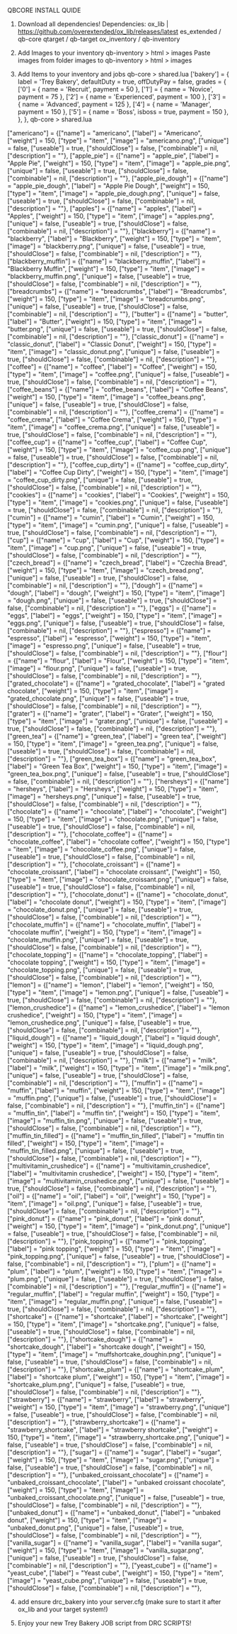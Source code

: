 QBCORE INSTALL QUIDE

1. Download all dependencies!
    Dependencies:
    ox_lib | https://github.com/overextended/ox_lib/releases/latest
    es_extended / qb-core
    qtarget / qb-target
    ox_inventory / qb-inventory


2. Add Images to your inventory
    qb-inventory > html > images
    Paste images from folder images to qb-inventory > html > images 

3. Add Items to your inventory and jobs
    qb-core > shared.lua
    ['bakery'] = {
        label = 'Trey Bakery',
        defaultDuty = true,
        offDutyPay = false,
        grades = {
            ['0'] = {
                name = 'Recruit',
                payment = 50
            },
            ['1'] = {
                name = 'Novice',
                payment = 75
            },
            ['2'] = {
                name = 'Experienced',
                payment = 100
            },
            ['3'] = {
                name = 'Advanced',
                payment = 125
            },
            ['4'] = {
                name = 'Manager',
                payment = 150
            },
            ['5'] = {
                name = 'Boss',
                isboss = true,
                payment = 150
            },
        },
    },
    qb-core > shared.lua


["americano"] = {["name"] = "americano", ["label"] = "Americano", ["weight"] = 150, ["type"] = "item", ["image"] = "americano.png", ["unique"] = false, ["useable"] = true, ["shouldClose"] = false, ["combinable"] = nil, ["description"] = ""},
["apple_pie"] = {["name"] = "apple_pie", ["label"] = "Apple Pie", ["weight"] = 150, ["type"] = "item", ["image"] = "apple_pie.png", ["unique"] = false, ["useable"] = true, ["shouldClose"] = false, ["combinable"] = nil, ["description"] = ""},
["apple_pie_dough"] = {["name"] = "apple_pie_dough", ["label"] = "Apple Pie Dough", ["weight"] = 150, ["type"] = "item", ["image"] = "apple_pie_dough.png", ["unique"] = false, ["useable"] = true, ["shouldClose"] = false, ["combinable"] = nil, ["description"] = ""},
["apples"] = {["name"] = "apples", ["label"] = "Apples", ["weight"] = 150, ["type"] = "item", ["image"] = "apples.png", ["unique"] = false, ["useable"] = true, ["shouldClose"] = false, ["combinable"] = nil, ["description"] = ""},
["blackberry"] = {["name"] = "blackberry", ["label"] = "Blackberry", ["weight"] = 150, ["type"] = "item", ["image"] = "blackberry.png", ["unique"] = false, ["useable"] = true, ["shouldClose"] = false, ["combinable"] = nil, ["description"] = ""},
["blackberry_muffin"] = {["name"] = "blackberry_muffin", ["label"] = "Blackberry Muffin", ["weight"] = 150, ["type"] = "item", ["image"] = "blackberry_muffin.png", ["unique"] = false, ["useable"] = true, ["shouldClose"] = false, ["combinable"] = nil, ["description"] = ""},
["breadcrumbs"] = {["name"] = "breadcrumbs", ["label"] = "Breadcrumbs", ["weight"] = 150, ["type"] = "item", ["image"] = "breadcrumbs.png", ["unique"] = false, ["useable"] = true, ["shouldClose"] = false, ["combinable"] = nil, ["description"] = ""},
["butter"] = {["name"] = "butter", ["label"] = "Butter", ["weight"] = 150, ["type"] = "item", ["image"] = "butter.png", ["unique"] = false, ["useable"] = true, ["shouldClose"] = false, ["combinable"] = nil, ["description"] = ""},
["classic_donut"] = {["name"] = "classic_donut", ["label"] = "Classic Donut", ["weight"] = 150, ["type"] = "item", ["image"] = "classic_donut.png", ["unique"] = false, ["useable"] = true, ["shouldClose"] = false, ["combinable"] = nil, ["description"] = ""},
["coffee"] = {["name"] = "coffee", ["label"] = "Coffee", ["weight"] = 150, ["type"] = "item", ["image"] = "coffee.png", ["unique"] = false, ["useable"] = true, ["shouldClose"] = false, ["combinable"] = nil, ["description"] = ""},
["coffee_beans"] = {["name"] = "coffee_beans", ["label"] = "Coffee Beans", ["weight"] = 150, ["type"] = "item", ["image"] = "coffee_beans.png", ["unique"] = false, ["useable"] = true, ["shouldClose"] = false, ["combinable"] = nil, ["description"] = ""},
["coffee_crema"] = {["name"] = "coffee_crema", ["label"] = "Coffee Crema", ["weight"] = 150, ["type"] = "item", ["image"] = "coffee_crema.png", ["unique"] = false, ["useable"] = true, ["shouldClose"] = false, ["combinable"] = nil, ["description"] = ""},
["coffee_cup"] = {["name"] = "coffee_cup", ["label"] = "Coffee Cup", ["weight"] = 150, ["type"] = "item", ["image"] = "coffee_cup.png", ["unique"] = false, ["useable"] = true, ["shouldClose"] = false, ["combinable"] = nil, ["description"] = ""},
["coffee_cup_dirty"] = {["name"] = "coffee_cup_dirty", ["label"] = "Coffee Cup Dirty", ["weight"] = 150, ["type"] = "item", ["image"] = "coffee_cup_dirty.png", ["unique"] = false, ["useable"] = true, ["shouldClose"] = false, ["combinable"] = nil, ["description"] = ""},
["cookies"] = {["name"] = "cookies", ["label"] = "Cookies", ["weight"] = 150, ["type"] = "item", ["image"] = "cookies.png", ["unique"] = false, ["useable"] = true, ["shouldClose"] = false, ["combinable"] = nil, ["description"] = ""},
["cumin"] = {["name"] = "cumin", ["label"] = "Cumin", ["weight"] = 150, ["type"] = "item", ["image"] = "cumin.png", ["unique"] = false, ["useable"] = true, ["shouldClose"] = false, ["combinable"] = nil, ["description"] = ""},
["cup"] = {["name"] = "cup", ["label"] = "Cup", ["weight"] = 150, ["type"] = "item", ["image"] = "cup.png", ["unique"] = false, ["useable"] = true, ["shouldClose"] = false, ["combinable"] = nil, ["description"] = ""},
["czech_bread"] = {["name"] = "czech_bread", ["label"] = "Czechia Bread", ["weight"] = 150, ["type"] = "item", ["image"] = "czech_bread.png", ["unique"] = false, ["useable"] = true, ["shouldClose"] = false, ["combinable"] = nil, ["description"] = ""},
["dough"] = {["name"] = "dough", ["label"] = "dough", ["weight"] = 150, ["type"] = "item", ["image"] = "dough.png", ["unique"] = false, ["useable"] = true, ["shouldClose"] = false, ["combinable"] = nil, ["description"] = ""},
["eggs"] = {["name"] = "eggs", ["label"] = "eggs", ["weight"] = 150, ["type"] = "item", ["image"] = "eggs.png", ["unique"] = false, ["useable"] = true, ["shouldClose"] = false, ["combinable"] = nil, ["description"] = ""},
["espresso"] = {["name"] = "espresso", ["label"] = "espresso", ["weight"] = 150, ["type"] = "item", ["image"] = "espresso.png", ["unique"] = false, ["useable"] = true, ["shouldClose"] = false, ["combinable"] = nil, ["description"] = ""},
["flour"] = {["name"] = "flour", ["label"] = "Flour", ["weight"] = 150, ["type"] = "item", ["image"] = "flour.png", ["unique"] = false, ["useable"] = true, ["shouldClose"] = false, ["combinable"] = nil, ["description"] = ""},
["grated_chocolate"] = {["name"] = "grated_chocolate", ["label"] = "grated chocolate", ["weight"] = 150, ["type"] = "item", ["image"] = "grated_chocolate.png", ["unique"] = false, ["useable"] = true, ["shouldClose"] = false, ["combinable"] = nil, ["description"] = ""},
["grater"] = {["name"] = "grater", ["label"] = "Grater", ["weight"] = 150, ["type"] = "item", ["image"] = "grater.png", ["unique"] = false, ["useable"] = true, ["shouldClose"] = false, ["combinable"] = nil, ["description"] = ""},
["green_tea"] = {["name"] = "green_tea", ["label"] = "green tea", ["weight"] = 150, ["type"] = "item", ["image"] = "green_tea.png", ["unique"] = false, ["useable"] = true, ["shouldClose"] = false, ["combinable"] = nil, ["description"] = ""},
["green_tea_box"] = {["name"] = "green_tea_box", ["label"] = "Green Tea Box", ["weight"] = 150, ["type"] = "item", ["image"] = "green_tea_box.png", ["unique"] = false, ["useable"] = true, ["shouldClose"] = false, ["combinable"] = nil, ["description"] = ""},
["hersheys"] = {["name"] = "hersheys", ["label"] = "Hersheys", ["weight"] = 150, ["type"] = "item", ["image"] = "hersheys.png", ["unique"] = false, ["useable"] = true, ["shouldClose"] = false, ["combinable"] = nil, ["description"] = ""},
["chocolate"] = {["name"] = "chocolate", ["label"] = "chocolate", ["weight"] = 150, ["type"] = "item", ["image"] = "chocolate.png", ["unique"] = false, ["useable"] = true, ["shouldClose"] = false, ["combinable"] = nil, ["description"] = ""},
["chocolate_coffee"] = {["name"] = "chocolate_coffee", ["label"] = "chocolate coffee", ["weight"] = 150, ["type"] = "item", ["image"] = "chocolate_coffee.png", ["unique"] = false, ["useable"] = true, ["shouldClose"] = false, ["combinable"] = nil, ["description"] = ""},
["chocolate_croissant"] = {["name"] = "chocolate_croissant", ["label"] = "chocolate croissant", ["weight"] = 150, ["type"] = "item", ["image"] = "chocolate_croissant.png", ["unique"] = false, ["useable"] = true, ["shouldClose"] = false, ["combinable"] = nil, ["description"] = ""},
["chocolate_donut"] = {["name"] = "chocolate_donut", ["label"] = "chocolate donut", ["weight"] = 150, ["type"] = "item", ["image"] = "chocolate_donut.png", ["unique"] = false, ["useable"] = true, ["shouldClose"] = false, ["combinable"] = nil, ["description"] = ""},
["chocolate_muffin"] = {["name"] = "chocolate_muffin", ["label"] = "chocolate muffin", ["weight"] = 150, ["type"] = "item", ["image"] = "chocolate_muffin.png", ["unique"] = false, ["useable"] = true, ["shouldClose"] = false, ["combinable"] = nil, ["description"] = ""},
["chocolate_topping"] = {["name"] = "chocolate_topping", ["label"] = "chocolate topping", ["weight"] = 150, ["type"] = "item", ["image"] = "chocolate_topping.png", ["unique"] = false, ["useable"] = true, ["shouldClose"] = false, ["combinable"] = nil, ["description"] = ""},
["lemon"] = {["name"] = "lemon", ["label"] = "lemon", ["weight"] = 150, ["type"] = "item", ["image"] = "lemon.png", ["unique"] = false, ["useable"] = true, ["shouldClose"] = false, ["combinable"] = nil, ["description"] = ""},
["lemon_crushedice"] = {["name"] = "lemon_crushedice", ["label"] = "lemon crushedice", ["weight"] = 150, ["type"] = "item", ["image"] = "lemon_crushedice.png", ["unique"] = false, ["useable"] = true, ["shouldClose"] = false, ["combinable"] = nil, ["description"] = ""},
["liquid_dough"] = {["name"] = "liquid_dough", ["label"] = "liquid dough", ["weight"] = 150, ["type"] = "item", ["image"] = "liquid_dough.png", ["unique"] = false, ["useable"] = true, ["shouldClose"] = false, ["combinable"] = nil, ["description"] = ""},
["milk"] = {["name"] = "milk", ["label"] = "milk", ["weight"] = 150, ["type"] = "item", ["image"] = "milk.png", ["unique"] = false, ["useable"] = true, ["shouldClose"] = false, ["combinable"] = nil, ["description"] = ""},
["muffin"] = {["name"] = "muffin", ["label"] = "muffin", ["weight"] = 150, ["type"] = "item", ["image"] = "muffin.png", ["unique"] = false, ["useable"] = true, ["shouldClose"] = false, ["combinable"] = nil, ["description"] = ""},
["muffin_tin"] = {["name"] = "muffin_tin", ["label"] = "muffin tin", ["weight"] = 150, ["type"] = "item", ["image"] = "muffin_tin.png", ["unique"] = false, ["useable"] = true, ["shouldClose"] = false, ["combinable"] = nil, ["description"] = ""},
["muffin_tin_filled"] = {["name"] = "muffin_tin_filled", ["label"] = "muffin tin filled", ["weight"] = 150, ["type"] = "item", ["image"] = "muffin_tin_filled.png", ["unique"] = false, ["useable"] = true, ["shouldClose"] = false, ["combinable"] = nil, ["description"] = ""},
["multivitamin_crushedice"] = {["name"] = "multivitamin_crushedice", ["label"] = "multivitamin crushedice", ["weight"] = 150, ["type"] = "item", ["image"] = "multivitamin_crushedice.png", ["unique"] = false, ["useable"] = true, ["shouldClose"] = false, ["combinable"] = nil, ["description"] = ""},
["oil"] = {["name"] = "oil", ["label"] = "oil", ["weight"] = 150, ["type"] = "item", ["image"] = "oil.png", ["unique"] = false, ["useable"] = true, ["shouldClose"] = false, ["combinable"] = nil, ["description"] = ""},
["pink_donut"] = {["name"] = "pink_donut", ["label"] = "pink donut", ["weight"] = 150, ["type"] = "item", ["image"] = "pink_donut.png", ["unique"] = false, ["useable"] = true, ["shouldClose"] = false, ["combinable"] = nil, ["description"] = ""},
["pink_topping"] = {["name"] = "pink_topping", ["label"] = "pink topping", ["weight"] = 150, ["type"] = "item", ["image"] = "pink_topping.png", ["unique"] = false, ["useable"] = true, ["shouldClose"] = false, ["combinable"] = nil, ["description"] = ""},
["plum"] = {["name"] = "plum", ["label"] = "plum", ["weight"] = 150, ["type"] = "item", ["image"] = "plum.png", ["unique"] = false, ["useable"] = true, ["shouldClose"] = false, ["combinable"] = nil, ["description"] = ""},
["regular_muffin"] = {["name"] = "regular_muffin", ["label"] = "regular muffin", ["weight"] = 150, ["type"] = "item", ["image"] = "regular_muffin.png", ["unique"] = false, ["useable"] = true, ["shouldClose"] = false, ["combinable"] = nil, ["description"] = ""},
["shortcake"] = {["name"] = "shortcake", ["label"] = "shortcake", ["weight"] = 150, ["type"] = "item", ["image"] = "shortcake.png", ["unique"] = false, ["useable"] = true, ["shouldClose"] = false, ["combinable"] = nil, ["description"] = ""},
["shortcake_dough"] = {["name"] = "shortcake_dough", ["label"] = "shortcake dough", ["weight"] = 150, ["type"] = "item", ["image"] = "muffshortcake_doughin.png", ["unique"] = false, ["useable"] = true, ["shouldClose"] = false, ["combinable"] = nil, ["description"] = ""},
["shortcake_plum"] = {["name"] = "shortcake_plum", ["label"] = "shortcake plum", ["weight"] = 150, ["type"] = "item", ["image"] = "shortcake_plum.png", ["unique"] = false, ["useable"] = true, ["shouldClose"] = false, ["combinable"] = nil, ["description"] = ""},
["strawberry"] = {["name"] = "strawberry", ["label"] = "strawberry", ["weight"] = 150, ["type"] = "item", ["image"] = "strawberry.png", ["unique"] = false, ["useable"] = true, ["shouldClose"] = false, ["combinable"] = nil, ["description"] = ""},
["strawberry_shortcake"] = {["name"] = "strawberry_shortcake", ["label"] = "strawberry shortcake", ["weight"] = 150, ["type"] = "item", ["image"] = "strawberry_shortcake.png", ["unique"] = false, ["useable"] = true, ["shouldClose"] = false, ["combinable"] = nil, ["description"] = ""},
["sugar"] = {["name"] = "sugar", ["label"] = "sugar", ["weight"] = 150, ["type"] = "item", ["image"] = "sugar.png", ["unique"] = false, ["useable"] = true, ["shouldClose"] = false, ["combinable"] = nil, ["description"] = ""},
["unbaked_croissant_chocolate"] = {["name"] = "unbaked_croissant_chocolate", ["label"] = "unbaked croissant chocolate", ["weight"] = 150, ["type"] = "item", ["image"] = "unbaked_croissant_chocolate.png", ["unique"] = false, ["useable"] = true, ["shouldClose"] = false, ["combinable"] = nil, ["description"] = ""},
["unbaked_donut"] = {["name"] = "unbaked_donut", ["label"] = "unbaked donut", ["weight"] = 150, ["type"] = "item", ["image"] = "unbaked_donut.png", ["unique"] = false, ["useable"] = true, ["shouldClose"] = false, ["combinable"] = nil, ["description"] = ""},
["vanilla_sugar"] = {["name"] = "vanilla_sugar", ["label"] = "vanilla sugar", ["weight"] = 150, ["type"] = "item", ["image"] = "vanilla_sugar.png", ["unique"] = false, ["useable"] = true, ["shouldClose"] = false, ["combinable"] = nil, ["description"] = ""},
["yeast_cube"] = {["name"] = "yeast_cube", ["label"] = "Yeast cube", ["weight"] = 150, ["type"] = "item", ["image"] = "yeast_cube.png", ["unique"] = false, ["useable"] = true, ["shouldClose"] = false, ["combinable"] = nil, ["description"] = ""},


4. add ensure drc_bakery into your server.cfg (make sure to start it after ox_lib and your target system!)

5. Enjoy your new Trey Bakery JOB script from DRC SCRIPTS!